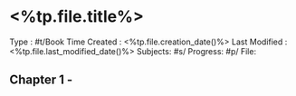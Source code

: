# <%tp.file.title%>
Type : #t/Book
Time Created : <%tp.file.creation_date()%>
Last Modified : <%tp.file.last_modified_date()%>
Subjects: #s/
Progress: #p/
File:

## Chapter 1 -  